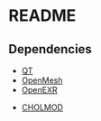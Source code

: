 # README #

## Dependencies ##

- [QT](http://qt-project.org/) 
- [OpenMesh](www.openmesh.org/‎)
- [OpenEXR](http://www.openexr.com/)
* [CHOLMOD](http://www.cise.ufl.edu/research/sparse/cholmod/)